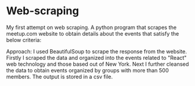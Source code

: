 # Web-scraping
My first attempt on web scraping.
A python program that scrapes the meetup.com website to obtain details about the events that satisfy the below criteria:


Approach:
I used BeautifulSoup to scrape the response from the website.
Firstly I scraped the data and organized into the events related to "React" web technology and those based out of New York.
Next I further cleansed the data to obtain events organized by groups with more than 500 members.
The output is stored in a csv file.



